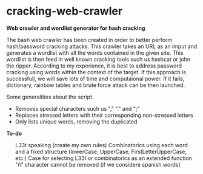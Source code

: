 # cracking-web-crawler
<B>Web crawler and wordlist generator for hash cracking</B>


The bash web crawler has been created in order to better perform hash/password cracking attacks. This crawler takes an URL as an imput and generates a wordlist with all the words contained in the given site. This wordlist is then feed in well known cracking tools such us hashcat or john the ripper. 
According to my experience, it is best to address password cracking using words within the context of the target. If this approach is successfull, we will save lots of time and computaional power. If it fails, dictionary, rainbow tables and brute force attack can be then launched. 
<BR>

Some generalities about the script.
<UL>
<LI> Removes special characters such us "," "." and ";"
<LI> Replaces stressed letters with their corresponding non-stressed letters
<LI> Only lists unique words, removing the duplicated
</UL>

<B>To-do</B>
<UL> L33t speaking (create my own rules)
<IL> Combinatorics using each word and a fixed structure (lowerCase, UpperCase, FirstLetterUpperCase, etc.)
<IL> Case for selecting L33t or combinatorics as an extended function
<IL> "ñ" character cannot be removed (if we considere spanish words)
</UL>





